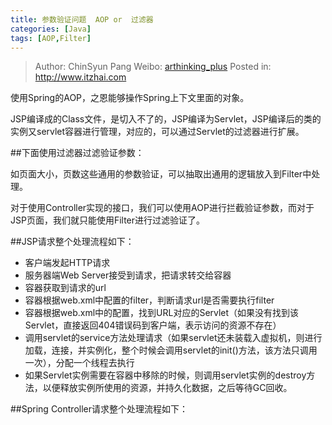 ```yaml
---
title: 参数验证问题  AOP or  过滤器
categories: [Java]
tags: [AOP,Filter]
---
```


> Author: ChinSyun Pang
> Weibo: [arthinking_plus](http://weibo.com/arthinkingplus)
> Posted in: http://www.itzhai.com

使用Spring的AOP，之恩能够操作Spring上下文里面的对象。   

JSP编译成的Class文件，是切入不了的，JSP编译为Servlet，JSP编译后的类的实例又servlet容器进行管理，对应的，可以通过Servlet的过滤器进行扩展。    

##下面使用过滤器过滤验证参数：    

如页面大小，页数这些通用的参数验证，可以抽取出通用的逻辑放入到Filter中处理。    

对于使用Controller实现的接口，我们可以使用AOP进行拦截验证参数，而对于JSP页面，我们就只能使用Filter进行过滤验证了。    

##JSP请求整个处理流程如下：
* 客户端发起HTTP请求
* 服务器端Web Server接受到请求，把请求转交给容器
* 容器获取到请求的url
* 容器根据web.xml中配置的filter，判断请求url是否需要执行filter
* 容器根据web.xml中的配置，找到URL对应的Servlet（如果没有找到该Servlet，直接返回404错误码到客户端，表示访问的资源不存在）
* 调用servlet的service方法处理请求（如果servlet还未装载入虚拟机，则进行加载，连接，并实例化，整个时候会调用servlet的init()方法，该方法只调用一次），分配一个线程去执行
* 如果Servlet实例需要在容器中移除的时候，则调用servlet实例的destroy方法，以便释放实例所使用的资源，并持久化数据，之后等待GC回收。




##Spring Controller请求整个处理流程如下：

